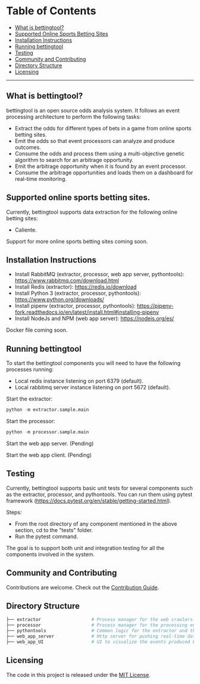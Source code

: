 Table of Contents
=======================

* [What is bettingtool?](#what-is-bettingtool)
* [Supported Online Sports Betting Sites](#supported-online-sports-betting-sites)
* [Installation Instructions](#installation-instructions)
* [Running bettingtool](#installation-instructions)
* [Testing](#testing)
* [Community and Contributing](#community-and-contributing)
* [Directory Structure](#directory-structure)
* [Licensing](#licensing)

---

What is bettingtool?
------
bettingtool is an open source odds analysis system. It follows an event processing architecture to perform the following tasks:

* Extract the odds for different types of bets in a game from online sports betting sites.
* Emit the odds so that event processors can analyze and produce outcomes.
* Consume the odds and process them using a multi-objective genetic algorithm to search for an arbitrage opportunity.
* Emit the arbitrage opportunity when it is found by an event processor.
* Consume the arbitrage opportunities and loads them on a dashboard for real-time monitoring.

Supported online sports betting sites.
------
Currently, bettingtool supports data extraction for the following online betting sites:

* Caliente.

Support for more online sports betting sites coming soon.

Installation Instructions
------
* Install RabbitMQ (extractor, processor, web app server, pythontools): https://www.rabbitmq.com/download.html
* Install Redis (extractor): https://redis.io/download
* Install Python 3 (extractor, processor, pythontools): https://www.python.org/downloads/
* Install pipenv (extractor, processor, pythontools): https://pipenv-fork.readthedocs.io/en/latest/install.html#installing-pipenv
* Install NodeJs and NPM (web app server): https://nodejs.org/es/

Docker file coming soon.

Running bettingtool
------
To start the bettingtool components you will need to have the following processes running:
* Local redis instance listening on port 6379 (default).
* Local rabbitmq server instance listening on port 5672 (default).

Start the extractor:
```python
python -m extractor.sample.main
```

Start the processor:
```python
python -m processor.sample.main
```

Start the web app server. (Pending)

Start the web app client. (Pending)

Testing
------
Currently, bettingtool supports basic unit tests for several components such as the extractor, processor, and pythontools. You can run them using pytest framework (https://docs.pytest.org/en/stable/getting-started.html).

Steps:

* From the root directory of any component mentioned in the above section, cd to the "tests" folder.
* Run the pytest command.

The goal is to support both unit and integration testing for all the components involved in the system.

Community and Contributing
------
Contributions are welcome. Check out the [Contribution Guide](CONTRIBUTING.md).

Directory Structure
------
```python
├── extractor                   # Process manager for the web crawlers.
├── processor                   # Process manager for the processing enginges.
├── pythontools                 # Common logic for the extractor and the processor.
├── web_app_server              # Http server for pushing real-time data to the UI.
├── web_app_UI                  # UI to visualize the events produced by the processor.
```

Licensing
------
The code in this project is released under the [MIT License](LICENSE).